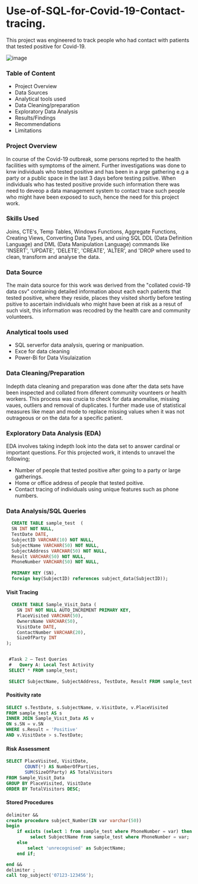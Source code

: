 # Use-of-SQL-for-Covid-19-Contact-tracing.
This project was engineered to track people who had contact with patients that tested positive for Covid-19.

![image](https://github.com/user-attachments/assets/6e6520ad-c56e-478d-8d99-331b40523f17)



### Table of Content
- Project Overview
- Data Sources
- Analytical tools used
- Data Cleaning/preparation
- Exploratory Data Analysis
- Results/Findings
- Recommendations
- Limitations

### Project Overview
In course of the Covid-19 outbreak, some persons reprted to the health facilities with symptoms of the aiment. Further investigations was done to knw individuals who tested positive and has been in a arge gathering e.g a party or a public space in the last 3 days before testing psitive. When individuals who has tested positive provide such information there was need to deveop a data management system to contact trace such people who might have been exposed to such, hence the need for this project work.

### Skills Used
Joins, CTE's, Temp Tables, Windows Functions, Aggregate Functions, Creating Views, Converting Data Types, and using SQL DDL (Data Definition Language) and DML (Data Manipulation Language) commands like 'INSERT', 'UPDATE', 'DELETE', 'CREATE', 'ALTER', and 'DROP where used to clean, transform and analyse the data.

### Data Source
The main data source for this work was derived from the "collated covid-19 data csv" containing detailed information about each each patients that tested positive, where they reside, places they visited shortly before testing psitive to ascertain individuals who might have been at risk as a resut of such visit, this information was recodred by the health care and community volunteers. 

### Analytical tools used
- SQL serverfor data analysis, quering or manipuation.
- Exce for data cleaning
- Power-Bi for Data Visulaization

### Data Cleaning/Preparation
Indepth data cleaning and preparation was done after the data sets have been inspected and collated from diferent community vounteers or health workers. This process was crucia to check for data anomalise, missing vaues, outliers and removal of duplicates. I further made use of statistical measures like mean and mode to replace missing values when it was not outrageous or on the data for a specific patient. 
 
### Exploratory Data Analysis (EDA)

EDA involves taking indepth look into the data set to answer cardinal or important questions. For this projected work, it intends to unravel the following;
- Number of people that tested positive after going to a party or large gatherings.
- Home or office address of people that tested poitive.
- Contact tracing of individuals using unique features such as phone numbers.

### Data Analysis/SQL Queries 

```sql
  CREATE TABLE sample_test  (
  SN INT NOT NULL,
  TestDate DATE,
  SubjectID VARCHAR(10) NOT NULL,
  SubjectName VARCHAR(50) NOT NULL,
  SubjectAddress VARCHAR(50) NOT NULL,
  Result VARCHAR(50) NOT NULL,
  PhoneNumber VARCHAR(50) NOT NULL,
  
  PRIMARY KEY (SN),
  foreign key(SubjectID) references subject_data(SubjectID));
```
#### Visit Tracing
```sql
  CREATE TABLE Sample_Visit_Data (
    SN INT NOT NULL AUTO_INCREMENT PRIMARY KEY,
    PlaceVisited VARCHAR(50),
    OwnersName VARCHAR(50),
    VisitDate DATE,
    ContactNumber VARCHAR(20),
    SizeOfParty INT
);


 #Task 2 – Test Queries
 #   Query A: Local Test Activity
 SELECT * FROM sample_test;
 
 SELECT SubjectName, SubjectAddress, TestDate, Result FROM sample_test WHERE SubjectAddress LIKE '%Aberdeen%';
```
#### Positivity rate
```sql
SELECT s.TestDate, s.SubjectName, v.VisitDate, v.PlaceVisited 
FROM sample_test AS s 
INNER JOIN Sample_Visit_Data AS v
ON s.SN = v.SN
WHERE s.Result = 'Positive' 
AND v.VisitDate > s.TestDate;
```
#### Risk Assessment
```sql
SELECT PlaceVisited, VisitDate, 
       COUNT(*) AS NumberOfParties, 
       SUM(SizeOfParty) AS TotalVisitors
FROM Sample_Visit_Data
GROUP BY PlaceVisited, VisitDate
ORDER BY TotalVisitors DESC;
```

#### Stored Procedures
```sql
delimiter &&
create procedure subject_Number(IN var varchar(50))
begin
    if exists (select 1 from sample_test where PhoneNumber = var) then
         select SubjectName from sample_test where PhoneNumber = var;
	else
        select 'unrecognised' as SubjectName;
	end if;

end &&
delimiter ;
call top_subject('07123-123456');
```

